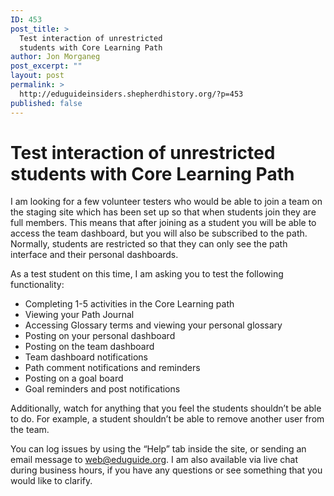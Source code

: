 ```yaml
---
ID: 453
post_title: >
  Test interaction of unrestricted
  students with Core Learning Path
author: Jon Morganeg
post_excerpt: ""
layout: post
permalink: >
  http://eduguideinsiders.shepherdhistory.org/?p=453
published: false
---
```

<h1>Test interaction of unrestricted students with Core Learning Path</h1>
<p></p>
<p>I am looking for a few volunteer testers who would be able to join a team on the staging site which has been set up so that when students join they are full members. This means that after joining as a student you will be able to access the team dashboard, but you will also be subscribed to the path. Normally, students are restricted so that they can only see the path interface and their personal dashboards.</p>
<p>As a test student on this time, I am asking you to test the following functionality:</p>
<ul>
<li>Completing 1-5 activities in the Core Learning path</li>
<li>Viewing your Path Journal</li>
<li>Accessing Glossary terms and viewing your personal glossary</li>
<li>Posting on your personal dashboard</li>
<li>Posting on the team dashboard</li>
<li>Team dashboard notifications</li>
<li>Path comment notifications and reminders</li>
<li>Posting on a goal board</li>
<li>Goal reminders and post notifications</li>
</ul>
<p>Additionally, watch for anything that you feel the students shouldn’t be able to do. For example, a student shouldn’t be able to remove another user from the team.</p>
<p>You can log issues by using the “Help” tab inside the site, or sending an email message to <a href="mailto:web@eduguide.org">web@eduguide.org</a>. I am also available via live chat during business hours, if you have any questions or see something that you would like to clarify.</p>
